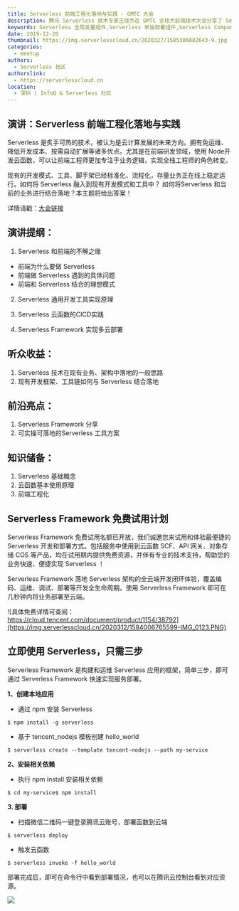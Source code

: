 ```yaml
---
title: Serverless 前端工程化落地与实践 - GMTC 大会
description: 腾讯 Serverless 技术专家王俊杰在 GMTC 全球大前端技术大会分享了 Serverless 前端工程化落地与实践
keywords: Serverless 全局变量组件,Serverless 单独部署组件,Serverless Component
date: 2019-12-20
thumbnail: https://img.serverlesscloud.cn/2020327/1585306882643-9.jpg
categories:
  - meetup
authors:
  - Serverless 社区
authorslink:
  - https://serverlesscloud.cn
location: 
  - 深圳 | InfoQ & Serverless 社区
---
```


## 演讲：Serverless 前端工程化落地与实践

Serverless 是炙手可热的技术，被认为是云计算发展的未来方向。拥有免运维、降低开发成本、按需自动扩展等诸多优点。尤其是在前端研发领域，使用 Node开发云函数，可以让前端工程师更加专注于业务逻辑，实现全栈工程师的角色转变。

现有的开发模式、工具、脚手架已经标准化、流程化，存量业务正在线上稳定运行。如何将 Serverless 融入到现有开发模式和工具中？ 如何将Serverless 和当前的业务进行结合落地？本主题将给出答案！

详情请戳：[大会链接](https://gmtc.infoq.cn/2019/shenzhen/presentation/2156)

## 演讲提纲：

1.  Serverless 和前端的不解之缘   

  - 前端为什么要做 Serverless
  - 前端做 Serverless 遇到的具体问题
  - 前端和 Serverless 结合的理想模式

2.  Serverless 通用开发工具实现原理

3.  Serverless 云函数的CICD实践

4.  Serverless Framework 实现多云部署

## 听众收益：

1.  Serverless 技术在现有业务、架构中落地的一般思路
2.  现有开发框架、工具链如何与 Serverless 结合落地

## 前沿亮点：

1.  Serverless Framework 分享
2.  可实操可落地的Serverless 工具方案

## 知识储备：

1.  Serverless 基础概念
2.  云函数基本使用原理
3.  前端工程化

## Serverless Framework 免费试用计划

Serverless Framework 免费试用名额已开放，我们诚邀您来试用和体验最便捷的 Serverless 开发和部署方式。包括服务中使用到云函数 SCF、API 网关、对象存储 COS 等产品，均在试用期内提供免费资源，并伴有专业的技术支持，帮助您的业务快速、便捷实现 Serverless ！

Serverless Framework 落地 Serverless 架构的全云端开发闭环体验，覆盖编码、运维、调试、部署等开发全生命周期。使用 Serverless Framework 即可在几秒钟内将业务部署至云端。

![具体免费详情可查阅：https://cloud.tencent.com/document/product/1154/38792](https://img.serverlesscloud.cn/2020312/1584006765599-IMG_0123.PNG)


## 立即使用 Serverless，只需三步

Serverless Framework 是构建和运维 Serverless 应用的框架，简单三步，即可通过 Serverless Framework 快速实现服务部署。

**1、创建本地应用**

- 通过 npm 安装 Serverless

```
$ npm install -g serverless
```

- 基于 tencent_nodejs 模板创建 hello_world

```
$ serverless create --template tencent-nodejs --path my-service
```

**2、安装相关依赖**

- 执行 npm install 安装相关依赖

```
$ cd my-service$ npm install
```

**3. 部署**

- 扫描微信二维码一键登录腾讯云账号，部署函数到云端

```
$ serverless deploy
```

- 触发云函数

```
$ serverless invoke -f hello_world
```

部署完成后，即可在命令行中看到部署情况，也可以在腾讯云控制台看到对应资源。

![](https://img.serverlesscloud.cn/2020312/1584006765436-IMG_0123.PNG)